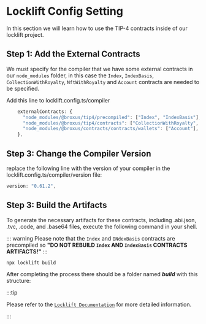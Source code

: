 # Locklift Config Setting

In this section we will learn how to use the TIP-4 contracts inside of our locklift project.

## Step 1: Add the External Contracts

We must specify for the compiler that we have some external contracts in our `node_modules` folder, in this case the `Index`, `IndexBasis`, `CollectionWithRoyalty`, `NftWithRoyalty` and `Account` contracts are needed to be specified.

Add this line to locklift.config.ts/compiler

```typescript
    externalContracts: {
      "node_modules/@broxus/tip4/precompiled": ["Index", "IndexBasis"],
      "node_modules/@broxus/tip4/contracts": ["CollectionWithRoyalty", "NftWithRoyalty"],
      "node_modules/@broxus/contracts/contracts/wallets": ["Account"],
    },
```

## Step 3: Change the Compiler Version

replace the following line with the version of your compiler in the locklift.config.ts/compiler/version  file:

````typescript
version: "0.61.2",
````

## Step 3: Build the Artifacts

To generate the necessary artifacts for these contracts, including .abi.json, .tvc, .code, and .base64 files, execute the following command in your shell.

::: warning
Please note that the `Index` and `INdexBasis` contracts are precompiled so **"DO NOT REBUILD `Index` AND `IndexBasis` CONTRACTS ARTIFACTS!"**
:::

````shell
npx locklift build
````

After completing the process there should be a folder named **_build_** with this structure:


<ImgContainer src= '/llBuildStructure.png' width="50%" altText="buildStructure" />

:::tip

Please refer to the [`Locklift Documentation`]( https://docs.locklift.io/) for more detailed information.

:::

<script lang="ts" >
import { defineComponent, ref, onMounted } from "vue";
import ImgContainer from "../../../.vitepress/theme/components/shared/BKDImgContainer.vue"

export default defineComponent({
  name: "Diagrams",
  components :{
    ImgContainer
  },
  setup() {
    return {
    };
  },
});

</script>